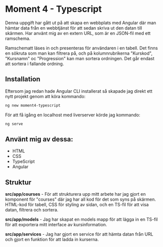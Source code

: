 # Moment 4 - Typescript

Denna uppgift har gått ut på att skapa en webbplats med Angular där man hämtar data från en webbtjänst för att sedan skriva ut den datan till skärmen.
Har använt mig av en extern URL, som är en JSON-fil med ett ramschema. 

Ramschematt läses in och presenteras för användaren i en tabell. Det finns en sökruta som man kan filtrera på, och på kolumnrubrikerna "Kurskod", "Kursnamn" oc "Progression" kan
man sortera ordningen. Det går endast att sortera i fallande ordning. 

## Installation

Eftersom jag redan hade Angular CLI installerat så skapade jag direkt ett nytt projekt genom att köra kommando:

```bash
ng new moment4-typescript
```

För att få igång en localhost med liverserver körde jag kommando:

```bash
ng serve
```

## Använt mig av dessa:
- HTML
- CSS
- TypeScript
- Angular

## Struktur

**src/app/courses** - För att strukturera upp mitt arbete har jag gjort en komponent för "courses" där jag har all kod för det som syns på skärmen. HTML-kod för tabell, CSS för styling av sidan, och en TS-fil för att visa datan, filtrera och sortera.

**src/app/models** - Jag har skapat en models mapp för att lägga in en TS-fil för att exportera mitt interface av kursinformation.

**src/app/services** - Jag har gjort en service för att hämta datan från URL och gjort en funktion för att ladda in kurserna. 